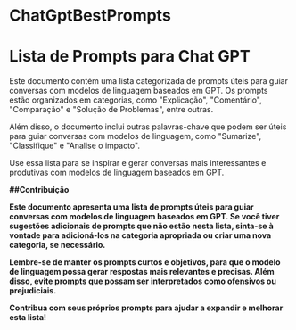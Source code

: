 # ChatGptBestPrompts

# Lista de Prompts para Chat GPT

Este documento contém uma lista categorizada de prompts úteis para guiar conversas com modelos de linguagem baseados em GPT. Os prompts estão organizados em categorias, como "Explicação", "Comentário", "Comparação" e "Solução de Problemas", entre outras.

Além disso, o documento inclui outras palavras-chave que podem ser úteis para guiar conversas com modelos de linguagem, como "Sumarize", "Classifique" e "Analise o impacto".

Use essa lista para se inspirar e gerar conversas mais interessantes e produtivas com modelos de linguagem baseados em GPT.

<b>##Contribuição<b>

Este documento apresenta uma lista de prompts úteis para guiar conversas com modelos de linguagem baseados em GPT. Se você tiver sugestões adicionais de prompts que não estão nesta lista, sinta-se à vontade para adicioná-los na categoria apropriada ou criar uma nova categoria, se necessário.

Lembre-se de manter os prompts curtos e objetivos, para que o modelo de linguagem possa gerar respostas mais relevantes e precisas. Além disso, evite prompts que possam ser interpretados como ofensivos ou prejudiciais.

Contribua com seus próprios prompts para ajudar a expandir e melhorar esta lista!
